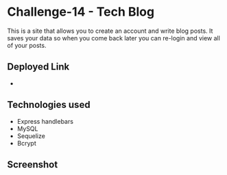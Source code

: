 # Challenge-14 - Tech Blog

This is a site that allows you to create an account and write blog posts. It saves your data so when you come back later you can re-login and view all of your posts.

## Deployed Link 
- 


## Technologies used
- Express handlebars
- MySQL
- Sequelize
- Bcrypt


## Screenshot


